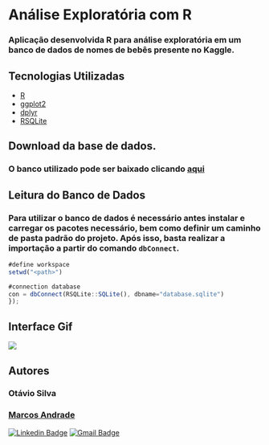 # Análise Exploratória com R
### Aplicação desenvolvida R para análise exploratória em um banco de dados de nomes de bebês presente no Kaggle.

## Tecnologias Utilizadas
- [R](https://www.r-project.org/)
- [ggplot2](https://ggplot2.tidyverse.org/)
- [dplyr](https://dplyr.tidyverse.org/)
- [RSQLite](https://cran.r-project.org/web/packages/RSQLite/vignettes/RSQLite.html)

## Download da base de dados.
### O banco utilizado pode ser baixado clicando <a href='https://www.kaggle.com/kaggle/us-baby-names'>aqui</a>

## Leitura do Banco de Dados
### Para utilizar o banco de dados é necessário antes instalar e carregar os pacotes necessário, bem como definir um caminho de pasta padrão do projeto. Após isso, basta realizar a importação a partir do comando ```dbConnect```.

~~~JavaScript
#define workspace
setwd("<path>")

#connection database
con = dbConnect(RSQLite::SQLite(), dbname="database.sqlite")
});
~~~

## Interface Gif
![](src/public/gif/gifInterface.gif)

## Autores
### <b>Otávio Silva</b>
### <a href='https://github.com/MarcosP-Andrade'><b>Marcos Andrade</b><a>

[![Linkedin Badge](https://img.shields.io/badge/-LinkedIn-blue?style=flat-square&logo=Linkedin&logoColor=white&link=https://www.linkedin.com/in/otaviosilva22/)](https://www.linkedin.com/in/otaviosilva22/)
[![Gmail Badge](https://img.shields.io/badge/-Gmail-c14438?style=flat-square&logo=Gmail&logoColor=white&link=mailto:otavio.ssilva22@gmail.com)](mailto:otavio.ssilva22@gmail.com)
